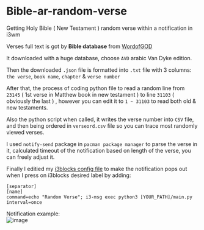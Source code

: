 # Bible-ar-random-verse
Getting Holy Bible ( New Testament ) random verse within a notification in i3wm

Verses full text is got by **Bible database** from [WordofGOD](https://wordofgod.in/wog/2022/01/09/download-arabic-bible-database-and-software-modules-for-android-iphone-and-laptop/)

It downloaded with a huge database, choose `AVD` arabic Van Dyke edition.

Then the downloaded `.json` file is formatted into `.txt` file with 3 columns: 
`the verse`, `book name`, `chapter` & `verse number` 

After that, the process of coding python file to read a random line from `23145` ( 1st verse in Matthew book in new testament ) to line `31103` ( obviously the last ) , however you can edit it to `1 ~ 31103` to read both old & new testaments.

Also the python script when  called, it writes the verse number into `CSV` file, and then being ordered in `verseord.csv` file so you can trace most randomly viewed verses.

I used `notify-send` package in `pacman package manager` to parse the verse in it, calculated timeout of the notification based on length of the verse, you can freely adjust it.

Finally I editied my [i3blocks config file](https://github.com/MateBerg/my_i3wm_i3blocks_configs/blob/main/i3blocks/config) to make the notification pops out when I press on i3blocks desired label by adding:
 ```
 [separator]
[name]
command=echo "Random Verse"; i3-msg exec python3 [YOUR_PATH]/main.py
interval=once
 ```
 Notification example: \
![image](https://user-images.githubusercontent.com/69548206/226842845-e228ff94-56ae-4d34-a80b-107f82ad5eb4.png)

 
 

